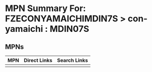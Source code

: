 



# MPN Summary For: FZECONYAMAICHIMDIN7S > con-yamaichi : MDIN07S

## MPNs
  

|MPN|Direct Links|Search Links|
| :--- | :--- | :--- |
||||
